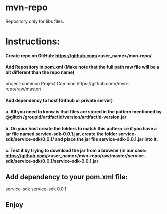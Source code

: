 # mvn-repo
Repository only for libs files.

# Instructions:

#### Create repo on GitHub: https://github.com/<user_name>/mvn-repo/
    
#### Add Repository in pom.xml (Make note that the full path raw file will be a bit different than the repo name)

<repository>
    <id>project-common</id>
    <name>Project Common</name>
    <url>https://github.com/<user_name>/mvn-repo/raw/master/</url>
</repository>

#### Add dependency to host (Github or private server)
    
#### a. All you need to know is that files are stored in the pattern mentioned by @glitch /groupId/artifactId/version/artifactId-version.jar
    
#### b. On your host create the folders to match this pattern.i.e if you have a jar file named service-sdk-0.0.1.jar, create the folder service-sdk/service-sdk/0.0.1/ and place the jar  file service-sdk-0.0.1.jar into it.
    
#### c. Test it by trying to download the jar from a browser (in our case: https://github.com/<user_name>/mvn-repo/raw/master/service-sdk/service-sdk/0.0.1/service-sdk-0.0.1.jar

## Add dependency to your pom.xml file:

<dependency>
    <groupId>service-sdk</groupId>
    <artifactId>service-sdk</artifactId>
    <version>0.0.1</version>
</dependency>

## Enjoy
